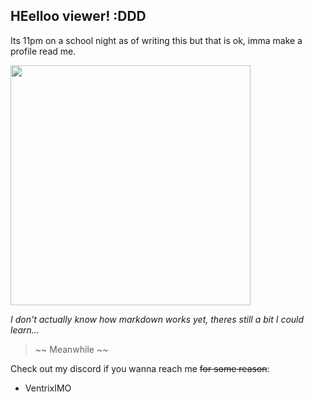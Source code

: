## HEelloo viewer! :DDD

Its 11pm on a school night as of writing this but that is ok, imma make a profile read me.

<img src="https://media.tenor.com/UdX-_wwJpGIAAAAC/touhou-fumo.gif" height="384">

*I don't actually know how markdown works yet, theres still a bit I could learn...*


> ~~ Meanwhile ~~

Check out my discord if you wanna reach me ~~for some reason~~:
- VentrixIMO
